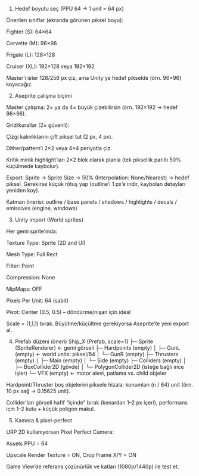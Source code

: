 1) Hedef boyutu seç (PPU 64 → 1 unit = 64 px)

Önerilen sınıflar (ekranda görünen piksel boyu):

Fighter (S): 64×64

Corvette (M): 96×96

Frigate (L): 128×128

Cruiser (XL): 192×128 veya 192×192

Master’ı ister 128/256 px çiz, ama Unity’ye hedef pikselde (örn. 96×96) koyacağız.

2) Aseprite çalışma biçimi

Master çalışma: 2× ya da 4× büyük çizebilirsin (örn. 192×192 → hedef 96×96).

Grid/kurallar (2× güvenli):

Çizgi kalınlıklarını çift piksel tut (2 px, 4 px).

Dither/pattern’i 2×2 veya 4×4 periyotla çiz.

Kritik minik highlight’ları 2×2 blok olarak planla (tek piksellik parıltı 50% küçülmede kaybolur).

Export: Sprite → Sprite Size → 50% (Interpolation: None/Nearest) → hedef piksel.
Gerekirse küçük rötuş yap (outline’ı 1 px’e indir, kaybolan detayları yeniden koy).

Katman önerisi: outline / base panels / shadows / highlights / decals / emissives (engine, windows)

3) Unity import (World sprites)

Her gemi sprite’ında:

Texture Type: Sprite (2D and UI)

Mesh Type: Full Rect

Filter: Point

Compression: None

MipMaps: OFF

Pixels Per Unit: 64 (sabit)

Pivot: Center (0.5, 0.5) – döndürme/nişan için ideal

Scale = (1,1,1) bırak. Büyütme/küçültme gerekiyorsa Aseprite’te yeni export al.

4) Prefab düzeni (öneri)
Ship_X (Prefab, scale=1)
 ├─ Sprite (SpriteRenderer)   ← gemi görseli
 ├─ Hardpoints (empty)
 │   ├─ GunL (empty)          ← world units: piksel/64
 │   └─ GunR (empty)
 ├─ Thrusters (empty)
 │   ├─ Main (empty)
 │   └─ Side (empty)
 ├─ Colliders (empty)
 │   ├─ BoxCollider2D (gövde)
 │   └─ PolygonCollider2D (isteğe bağlı ince işler)
 └─ VFX (empty)               ← motor alevi, patlama vs. child objeler


Hardpoint/Thruster boş objelerini piksele hizala: konumları (n / 64) unit (örn. 10 px sağ → 0.15625 unit).

Collider’ları görseli hafif “içinde” bırak (kenardan 1–2 px içeri), performans için 1–2 kutu + küçük poligon makul.

5) Kamera & pixel-perfect

URP 2D kullanıyorsan Pixel Perfect Camera:

Assets PPU = 64

Upscale Render Texture = ON, Crop Frame X/Y = ON

Game View’de referans çözünürlük ve katları (1080p/1440p) ile test et.